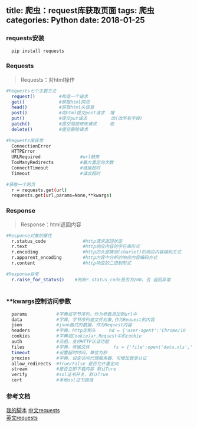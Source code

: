 title: 爬虫：request库获取页面
tags: 爬虫
categories: Python
date: 2018-01-25
---
### requests安装
```bash
  pip install requests
```
### Requests
> Requests：对html操作

```bash
#Requests七个主要方法
  request()         #构造一个请求
  get()             #获取html网页
  head()            #获取html头信息
  post()            #向html提交post请求  增
  put()             #提交put请求         改(改所有字段)
  patch()           #提交局部修改请求     改
  delete()          #提交删除请求
 
#Requests库异常
  ConnectionError           
  HTTPError
  URLRequired               #url缺失
  TooManyRedirects          #最大重定向次数
  ConnectTimeout            #链接超时
  Timeout                   #请求超时
  
#获取一个网页
  r = requests.get(url)
  requests.get(url,params=None,**kwargs)
```
<!-- more -->
### Response
> Response：html返回内容

```bash
#Response对象的属性
  r.status_code              #http请求返回状态
  r.text                     #http响应内容的字符串形式
  r.encoding                 #http的头部猜测(charset)的响应内容编码方式
  r.apparent_encoding        #http内容中分析的响应内容编码方式
  r.content                  #http响应的二进制形式
  
#Response异常
  r.raise_for_status()    #判断r.status_code是否为200，否 返回异常
  
```

### **kwargs控制访问参数
```bash
  params           #字典或字节序列，作为参数添加到url中
  data             #字典、字节序列或文件对象,作为Request的内容
  json             #json格式的数据，作为Request内容
  headers          #字典，http定制头     hd = {'user-agent':'Chrome/10  '} Mozilla/5.0
  cookies          #字典或CookieJar,Request中的cookie
  auth             #元祖，支持HTTP认证功能
  files            #字典，传输文件         fs = {'file':open('data.xls','rb')}
  timeout          #设置超时时间，单位为秒
  proxies          #字典，设定访问代理服务器，可增加登录认证
  allow_redirects  #True/False 是否允许重定向
  stream           #是否立即下载内容 默认Ture
  verify           #ssl证书开关，默认True
  cert             #本地ssl证书路径
```


### 参考文档
[我的脚本](https://github.com/Lianyi-xz/Crawler-learn/tree/master/request)
[中文requests](http://cn.python-requests.org/zh_CN/latest/ )  
[英文requests](http://docs.python-requests.org/en/master/user/quickstart/#json-response-content)